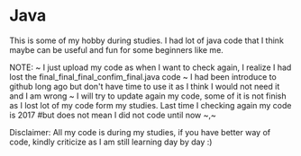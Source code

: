 # Java
This is some of my hobby during studies. I had lot of java code that I think maybe can be useful and fun for some beginners like me.

NOTE:
~ I just upload my code as when I want to check again, I realize I had lost the final_final_final_confim_final.java code
~ I had been introduce to github long ago but don't have time to use it as I think I would not need it and I am wrong
~ I will try to update again my code, some of it is not finish as I lost lot of my code form my studies. Last time I checking again my code is 2017 #but does not mean I did not code until now ~,~

Disclaimer: 
All my code is during my studies, if you have better way of code, kindly criticize as I am still learning day by day :)

